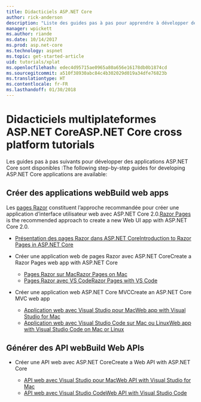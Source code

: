 ```yaml
---
title: Didacticiels ASP.NET Core
author: rick-anderson
description: "Liste des guides pas à pas pour apprendre à développer des applications ASP.NET Core."
manager: wpickett
ms.author: riande
ms.date: 10/14/2017
ms.prod: asp.net-core
ms.technology: aspnet
ms.topic: get-started-article
uid: tutorials/xplat
ms.openlocfilehash: edec4d95715ae0965a80a656e16178db0b1874cd
ms.sourcegitcommit: a510f38930abc84c4b302029d019a34dfe76823b
ms.translationtype: HT
ms.contentlocale: fr-FR
ms.lasthandoff: 01/30/2018
---
```

# <a name="aspnet-core-cross-platform-tutorials"></a><span data-ttu-id="3730f-103">Didacticiels multiplateformes ASP.NET Core</span><span class="sxs-lookup"><span data-stu-id="3730f-103">ASP.NET Core cross platform tutorials</span></span>

<span data-ttu-id="3730f-104">Les guides pas à pas suivants pour développer des applications ASP.NET Core sont disponibles :</span><span class="sxs-lookup"><span data-stu-id="3730f-104">The following step-by-step guides for developing ASP.NET Core applications are available:</span></span>

## <a name="build-web-apps"></a><span data-ttu-id="3730f-105">Créer des applications web</span><span class="sxs-lookup"><span data-stu-id="3730f-105">Build web apps</span></span>

<span data-ttu-id="3730f-106">Les [pages Razor](xref:mvc/razor-pages/index) constituent l’approche recommandée pour créer une application d’interface utilisateur web avec ASP.NET Core 2.0.</span><span class="sxs-lookup"><span data-stu-id="3730f-106">[Razor Pages](xref:mvc/razor-pages/index) is the recommended approach to create a new Web UI app with ASP.NET Core 2.0.</span></span>

* [<span data-ttu-id="3730f-107">Présentation des pages Razor dans ASP.NET Core</span><span class="sxs-lookup"><span data-stu-id="3730f-107">Introduction to Razor Pages in ASP.NET Core</span></span>](xref:mvc/razor-pages/index)
* <span data-ttu-id="3730f-108">Créer une application web de pages Razor avec ASP.NET Core</span><span class="sxs-lookup"><span data-stu-id="3730f-108">Create a Razor Pages web app with ASP.NET Core</span></span>

   * [<span data-ttu-id="3730f-109">Pages Razor sur Mac</span><span class="sxs-lookup"><span data-stu-id="3730f-109">Razor Pages on Mac</span></span>](xref:tutorials/razor-pages-mac/index)
   * [<span data-ttu-id="3730f-110">Pages Razor avec VS Code</span><span class="sxs-lookup"><span data-stu-id="3730f-110">Razor Pages with VS Code</span></span>](xref:tutorials/razor-pages-vsc/index)  

* <span data-ttu-id="3730f-111">Créer une application web ASP.NET Core MVC</span><span class="sxs-lookup"><span data-stu-id="3730f-111">Create an ASP.NET Core MVC web app</span></span>

   * [<span data-ttu-id="3730f-112">Application web avec Visual Studio pour Mac</span><span class="sxs-lookup"><span data-stu-id="3730f-112">Web app with Visual Studio for Mac</span></span>](first-mvc-app-mac/index.md)
   * [<span data-ttu-id="3730f-113">Application web avec Visual Studio Code sur Mac ou Linux</span><span class="sxs-lookup"><span data-stu-id="3730f-113">Web app with Visual Studio Code on Mac or Linux</span></span>](first-mvc-app-xplat/index.md)

## <a name="build-web-apis"></a><span data-ttu-id="3730f-114">Générer des API web</span><span class="sxs-lookup"><span data-stu-id="3730f-114">Build Web APIs</span></span>
* <span data-ttu-id="3730f-115">Créer une API web avec ASP.NET Core</span><span class="sxs-lookup"><span data-stu-id="3730f-115">Create a Web API with ASP.NET Core</span></span>

  * [<span data-ttu-id="3730f-116">API web avec Visual Studio pour Mac</span><span class="sxs-lookup"><span data-stu-id="3730f-116">Web API with Visual Studio for Mac</span></span>](xref:tutorials/first-web-api-mac)
  * [<span data-ttu-id="3730f-117">API web avec Visual Studio Code</span><span class="sxs-lookup"><span data-stu-id="3730f-117">Web API with Visual Studio Code</span></span>](web-api-vsc.md)

